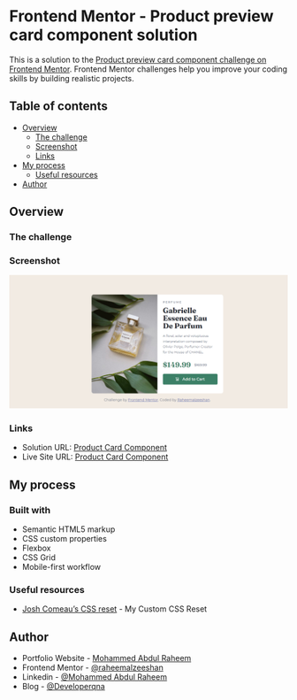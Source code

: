 # Frontend Mentor - Product preview card component solution

This is a solution to the [Product preview card component challenge on Frontend Mentor](https://www.frontendmentor.io/challenges/product-preview-card-component-GO7UmttRfa). Frontend Mentor challenges help you improve your coding skills by building realistic projects. 
 
## Table of contents

- [Overview](#overview)
  - [The challenge](#the-challenge)
  - [Screenshot](#screenshot)
  - [Links](#links)
- [My process](#my-process)
  - [Useful resources](#useful-resources)
- [Author](#author)


## Overview

### The challenge

### Screenshot

![Product Card Component](/assets/images/screenshot.png)

### Links

- Solution URL: [Product Card Component](https://www.frontendmentor.io/solutions/responsive-product-card-component-0fS88nD63a)
- Live Site URL: [Product Card Component](https://developerqna-product-card-component.netlify.app/)

## My process

### Built with

- Semantic HTML5 markup
- CSS custom properties
- Flexbox
- CSS Grid
- Mobile-first workflow

### Useful resources

- [Josh Comeau’s CSS reset](https://www.joshwcomeau.com/css/custom-css-reset/) - My Custom CSS Reset


## Author

- Portfolio Website - [Mohammed Abdul Raheem](https://raheemalzeeshan.netlify.app/)
- Frontend Mentor - [@raheemalzeeshan](https://www.frontendmentor.io/profile/raheemalzeeshan)
- Linkedin - [@Mohammed Abdul Raheem](https://www.linkedin.com/in/raheemalzeeshan/)
- Blog - [@Developerqna](http://developerqna.com/)
